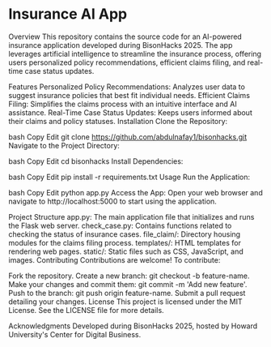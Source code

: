 # Insurance AI App
Overview
This repository contains the source code for an AI-powered insurance application developed during BisonHacks 2025. The app leverages artificial intelligence to streamline the insurance process, offering users personalized policy recommendations, efficient claims filing, and real-time case status updates.

Features
Personalized Policy Recommendations: Analyzes user data to suggest insurance policies that best fit individual needs.
Efficient Claims Filing: Simplifies the claims process with an intuitive interface and AI assistance.
Real-Time Case Status Updates: Keeps users informed about their claims and policy statuses.
Installation
Clone the Repository:

bash
Copy
Edit
git clone https://github.com/abdulnafay1/bisonhacks.git
Navigate to the Project Directory:

bash
Copy
Edit
cd bisonhacks
Install Dependencies:

bash
Copy
Edit
pip install -r requirements.txt
Usage
Run the Application:

bash
Copy
Edit
python app.py
Access the App: Open your web browser and navigate to http://localhost:5000 to start using the application.

Project Structure
app.py: The main application file that initializes and runs the Flask web server.
check_case.py: Contains functions related to checking the status of insurance cases.
file_claim/: Directory housing modules for the claims filing process.
templates/: HTML templates for rendering web pages.
static/: Static files such as CSS, JavaScript, and images.
Contributing
Contributions are welcome! To contribute:

Fork the repository.
Create a new branch: git checkout -b feature-name.
Make your changes and commit them: git commit -m 'Add new feature'.
Push to the branch: git push origin feature-name.
Submit a pull request detailing your changes.
License
This project is licensed under the MIT License. See the LICENSE file for more details.

Acknowledgments
Developed during BisonHacks 2025, hosted by Howard University's Center for Digital Business.

